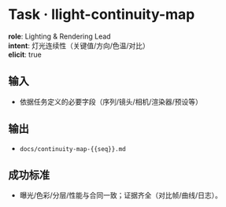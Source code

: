 # Task · llight-continuity-map

**role**: Lighting & Rendering Lead  
**intent**: 灯光连续性（关键值/方向/色温/对比）  
**elicit**: true

## 输入

- 依据任务定义的必要字段（序列/镜头/相机/渲染器/预设等）

## 输出

- `docs/continuity-map-{{seq}}.md`

## 成功标准

- 曝光/色彩/分层/性能与合同一致；证据齐全（对比帧/曲线/日志）。
